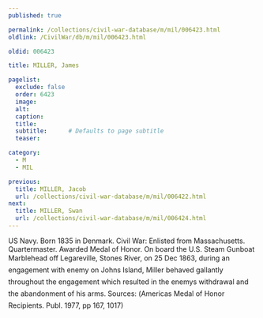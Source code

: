 ```yaml
---
published: true

permalink: /collections/civil-war-database/m/mil/006423.html
oldlink: /CivilWar/db/m/mil/006423.html

oldid: 006423

title: MILLER, James

pagelist:
  exclude: false
  order: 6423
  image: 
  alt:
  caption:
  title:
  subtitle:      # Defaults to page subtitle
  teaser:

category: 
  - M 
  - MIL

previous:
  title: MILLER, Jacob
  url: /collections/civil-war-database/m/mil/006422.html  
next:
  title: MILLER, Swan
  url: /collections/civil-war-database/m/mil/006424.html   
---
```

US Navy. Born 1835 in Denmark. Civil War: Enlisted from Massachusetts. Quartermaster. Awarded Medal of Honor. On board the U.S. Steam Gunboat Marblehead off Legareville, Stone&#146;s River, on 25 Dec 1863, during an engagement with enemy on John&#146;s Island, Miller behaved gallantly throughout the engagement which resulted in the enemy&#146;s withdrawal and the abandonment of his arms. Sources: (&#147;America&#146;s Medal of Honor Recipients&#148;. Publ. 1977, pp 167, 1017)